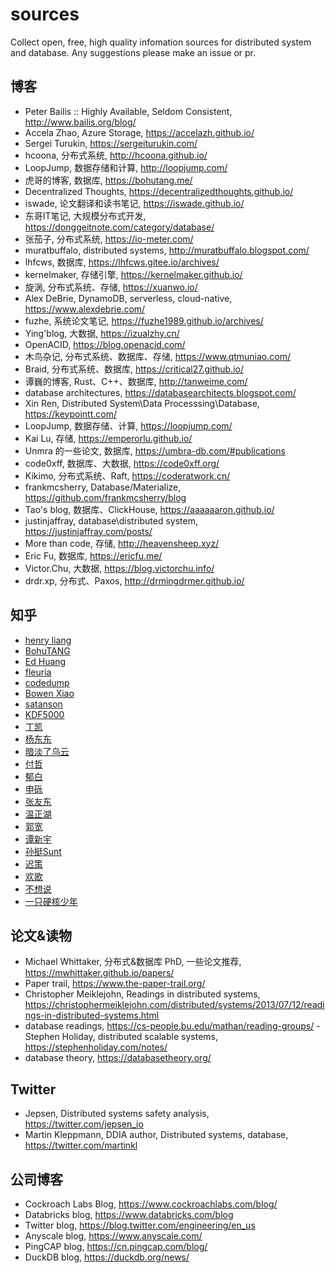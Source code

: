 # sources
Collect open, free, high quality infomation sources for distributed system and database. Any suggestions please make an issue or pr.


## 博客
- Peter Bailis :: Highly Available, Seldom Consistent, http://www.bailis.org/blog/
- Accela Zhao, Azure Storage, https://accelazh.github.io/
- Sergei Turukin, https://sergeiturukin.com/
- hcoona, 分布式系统, http://hcoona.github.io/
- LoopJump, 数据存储和计算, http://loopjump.com/
- 虎哥的博客, 数据库, https://bohutang.me/
- Decentralized Thoughts, https://decentralizedthoughts.github.io/
- iswade, 论文翻译和读书笔记, https://iswade.github.io/
- 东哥IT笔记, 大规模分布式开发, https://donggeitnote.com/category/database/
- 张茄子, 分布式系统, https://io-meter.com/
- muratbuffalo, distributed systems, http://muratbuffalo.blogspot.com/
- lhfcws, 数据库, https://lhfcws.gitee.io/archives/
- kernelmaker, 存储引擎, https://kernelmaker.github.io/
- 旋涡, 分布式系统、存储, https://xuanwo.io/
- Alex DeBrie, DynamoDB, serverless, cloud-native, https://www.alexdebrie.com/
- fuzhe, 系统论文笔记, https://fuzhe1989.github.io/archives/
- Ying'blog, 大数据,  https://izualzhy.cn/
- OpenACID, https://blog.openacid.com/
- 木鸟杂记, 分布式系统、数据库、存储, https://www.qtmuniao.com/
- Braid, 分布式系统、数据库, https://critical27.github.io/
- 谭巍的博客, Rust、C++、数据库, http://tanweime.com/
- database architectures, https://databasearchitects.blogspot.com/
- Xin Ren, Distributed System\Data Processsing\Database, https://keypointt.com/
- LoopJump, 数据存储、计算, https://loopjump.com/
- Kai Lu, 存储, https://emperorlu.github.io/
- Unmra 的一些论文, 数据库, https://umbra-db.com/#publications
- code0xff, 数据库、大数据, https://code0xff.org/
- Kikimo, 分布式系统、Raft, https://coderatwork.cn/
- frankmcsherry, Database/Materialize, https://github.com/frankmcsherry/blog
- Tao's blog, 数据库、ClickHouse, https://aaaaaaron.github.io/
- justinjaffray, database\distributed system, https://justinjaffray.com/posts/
- More than code, 存储, http://heavensheep.xyz/
- Eric Fu, 数据库, https://ericfu.me/
- Victor.Chu, 大数据, https://blog.victorchu.info/
- drdr.xp, 分布式、Paxos, http://drmingdrmer.github.io/


## 知乎
- [henry liang](https://www.zhihu.com/people/yaoling-lc)
- [BohuTANG](https://www.zhihu.com/people/bohutang)
- [Ed Huang](https://www.zhihu.com/people/huang-dong-xu)
- [fleuria](https://www.zhihu.com/people/fleurer)
- [codedump](https://www.zhihu.com/people/codedump)
- [Bowen Xiao](https://www.zhihu.com/people/wo-he-suan-nai-bu-tian-gai-85)
- [satanson](https://www.zhihu.com/people/grakra)
- [KDF5000](https://www.zhihu.com/people/kong-de-fei)
- [丁凯](https://www.zhihu.com/people/ding-kai-54)
- [杨东东](https://www.zhihu.com/people/yang-dong-dong-22)
- [暗淡了乌云](https://www.zhihu.com/people/demiaowu)
- [付哲](https://www.zhihu.com/people/fuzhe)
- [郁白](https://www.zhihu.com/people/kayaklee)
- [申砾](https://www.zhihu.com/people/shenli)
- [张友东](https://www.zhihu.com/people/zhangyoudong)
- [温正湖](https://www.zhihu.com/people/wen-zheng-hu)
- [郭宽](https://www.zhihu.com/people/royguo)
- [谭新宇](https://www.zhihu.com/people/tan-xin-yu-22)
- [孙挺Sunt](https://www.zhihu.com/people/sunt-ing)
- [迟策](https://www.zhihu.com/people/SkyZH)
- [欢歌](https://www.zhihu.com/people/huan-ge-85-13)
- [不想说](https://www.zhihu.com/people/lambert1995)
- [一只硬核少年](https://www.zhihu.com/people/wang-ting-zheng-45)

## 论文&读物
- Michael Whittaker, 分布式&数据库 PhD, 一些论文推荐, https://mwhittaker.github.io/papers/
- Paper trail, https://www.the-paper-trail.org/
- Christopher Meiklejohn, Readings in distributed systems, https://christophermeiklejohn.com/distributed/systems/2013/07/12/readings-in-distributed-systems.html
- database readings, https://cs-people.bu.edu/mathan/reading-groups/
-Stephen Holiday, distributed scalable systems, https://stephenholiday.com/notes/
- database theory, https://databasetheory.org/

## Twitter
- Jepsen, Distributed systems safety analysis, https://twitter.com/jepsen_io
- Martin Kleppmann, DDIA author, Distributed systems, database, https://twitter.com/martinkl

## 公司博客
- Cockroach Labs Blog, https://www.cockroachlabs.com/blog/
- Databricks blog, https://www.databricks.com/blog
- Twitter blog, https://blog.twitter.com/engineering/en_us
- Anyscale blog, https://www.anyscale.com/
- PingCAP blog, https://cn.pingcap.com/blog/
- DuckDB blog, https://duckdb.org/news/
